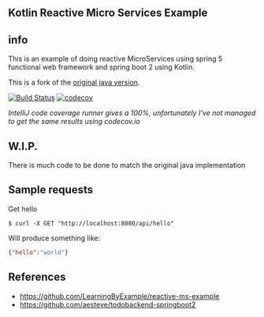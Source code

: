 ## Kotlin Reactive Micro Services Example

## info
This is an example of doing reactive MicroServices using spring 5 functional web framework and spring boot 2 using Kotlin.

This is a fork of the [original java version](https://github.com/LearningByExample/reactive-ms-example).

[![Build Status](https://travis-ci.org/LearningByExample/KotlinReactiveMS.svg?branch=master)](https://travis-ci.org/LearningByExample/KotlinReactiveMS)
[![codecov](https://codecov.io/gh/LearningByExample/KotlinReactiveMS/branch/master/graph/badge.svg)](https://codecov.io/gh/LearningByExample/KotlinReactiveMS)

_IntelliJ code coverage runner gives a 100%, unfortunately I've not managed to get the same results using codecov.io_

## W.I.P.
There is much code to be done to match the original java implementation

## Sample requests

Get hello
```shell
$ curl -X GET "http://localhost:8080/api/hello"
```

Will produce something like:
```json
{"hello":"world"}
```

## References
- https://github.com/LearningByExample/reactive-ms-example
- https://github.com/aesteve/todobackend-springboot2